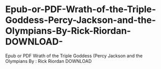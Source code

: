 # Epub-or-PDF-Wrath-of-the-Triple-Goddess-Percy-Jackson-and-the-Olympians-By-Rick-Riordan-DOWNLOAD-
Epub or PDF Wrath of the Triple Goddess (Percy Jackson and the Olympians By : Rick Riordan DOWNLOAD 
